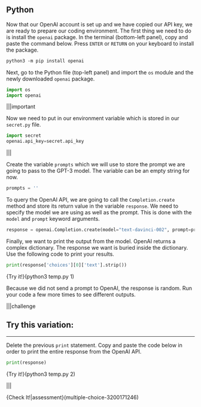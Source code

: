 
## Python

Now that our OpenAI account is set up and we have copied our API key, we are ready to prepare our coding environment. The first thing we need to do is install the `openai` package. In the terminal (bottom-left panel), copy and paste the command below. Press `ENTER` or `RETURN` on your keyboard to install the package.

```markdown
python3 -m pip install openai
```

Next, go to the Python file (top-left panel) and import the `os` module and the newly downloaded `openai` package.

```python
import os 
import openai
```

|||important

Now we need to put in our environment variable which is stored in our `secret.py` file. 

```python 
import secret
openai.api_key=secret.api_key
```
|||

Create the variable `prompts` which we will use to store the prompt we are going to pass to the GPT-3 model. The variable can be an empty string for now.

```python
prompts = ''
```

To query the OpenAI API, we are going to call the `Completion.create` method and store its return value in the variable `response`. We need to specify the model we are using as well as the prompt. This is done with the `model` and `prompt` keyword arguments.

```python
response = openai.Completion.create(model="text-davinci-002", prompt=prompts)
```

Finally, we want to print the output from the model. OpenAI returns a complex dictionary. The response we want is buried inside the dictionary. Use the following code to print your results.

```python 
print(response['choices'][0]['text'].strip()) 
```

{Try it!}(python3 temp.py 1)

Because we did not send a prompt to OpenAI, the response is random. Run your code a few more times to see different outputs.

|||challenge
## Try this variation:
----
Delete the previous `print` statement. Copy and paste the code below in order to print the entire response from the OpenAI API.

```python
print(response)
```

{Try it!}(python3 temp.py 2)

|||

{Check It!|assessment}(multiple-choice-3200171246)
